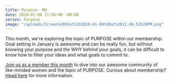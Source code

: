 ```yaml
---
title: Purpose- MN
date: 2019-01-08 11:58:00 -08:00
series: Purpose
image: "/uploads/Screen%20Shot%202019-01-08%20at%2012.00.53%20PM.png"
---
```


This month, we're exploring the topic of PURPOSE within our membership. Goal setting in January is awesome and can be really fun, but without knowing your purpose and the WHY behind your goals, it can be difficult to know how to filter your ideas and what goals to commit to.

[Join us as a member this month](https://yellowco.co/membership/) to dive into our awesome community of like-minded women and the topic of PURPOSE. Curious about membership? [Head here](https://yellowco.co/membership/) for more information.